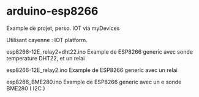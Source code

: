 # arduino-esp8266
Example de projet, perso.   IOT  via myDevices 

Utilisant cayenne : IOT platform.

esp8266-12E_relay2+dht22.ino	 Example de ESP8266 generic avec  sonde temperature DHT22, et un relai

esp8266-12E_relay2.ino         Example de ESP8266 generic  avec un relai

esp8266_BME280.ino             Example de ESP8266 generic  avec un e sonde BME280 ( I2C )
